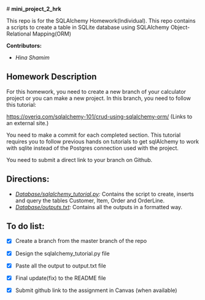 ﻿﻿﻿﻿﻿# **mini_project_2_hrk**This repo is for the SQLAlchemy Homework(Individual). This repo contains a scripts to create a table in SQLite database using SQLAlchemy Object-Relational Mapping(ORM)**Contributors:**- *Hina Shamim*## Homework DescriptionFor this homework, you need to create a new branch of your calculator project or you can make a new project. In this branch, you need to follow this tutorial:https://overiq.com/sqlalchemy-101/crud-using-sqlalchemy-orm/ (Links to an external site.)You need to make a commit for each completed section.  This tutorial requires you to follow previous hands on tutorials to get sqlAlchemy to work with sqlite instead of the Postgres connection used with the project.  You need to submit a direct link to your branch on Github.## Directions:- *[Database/sqlalchemy_tutorial.py]("sqlalchemy_tutorial.py"):* Contains the script to create, inserts and query the tables Customer, Item, Order and OrderLine. - *[Database/outputs.txt](outputs.txt"outputs.txt"):* Contains all the outputs in a formatted way.## To do list:- [x] Create a branch from the master branch of the repo- [x] Design the sqlalchemy_tutorial.py file- [x]  Paste all the output to output.txt file- [x] Final update(fix) to the README file- [x] Submit github link to the assignment in Canvas (when available)